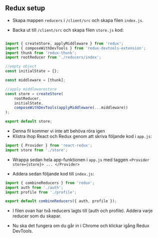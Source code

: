 ## Redux setup

* Skapa mappen `reducers` i `/client/src` och skapa filen `index.js`. 

* Backa ut till `/client/src` och skapa filen `store.js` kod:
```javascript

import { createStore, applyMiddleware } from 'redux';
import { composeWithDevTools } from 'redux-devtools-extension';
import thunk from 'redux-thunk';
import rootReducer from './reducers/index';

//empty object
const initialState = {};

const middleware = [thunk];

//apply middlewarestore
const store = createStore(
	rootReducer,
	initialState,
	composeWithDevTools(applyMiddleware(...middleware))
);

export default store;
```
* Denna fil kommer vi inte att behöva röra igen
* Klistra ihop React och Redux genom att skriva följande kod i `app.js`:
```javascript
import { Provider } from 'react-redux';
import store from './store';
```
* Wrappa sedan hela app-funktionen i `app.js` med taggen `<Provider store={store}> ... </Provider>`

* Addera sedan följande kod till `index.js`:
```javascript
import { combineReducers } from 'redux';
import auth from './auth';
import profile from './profile';

export default combineReducers({ auth, profile });
```
* I filen ovan har två reducers lagts till (auth och profile). Addera varje reducer som du skapar.

* Nu ska det fungera om du går in i Chrome och klickar igång Redux DevTools.
